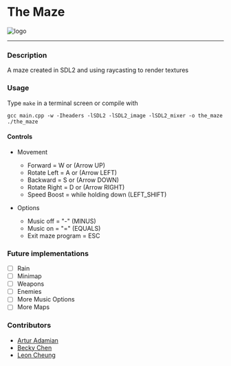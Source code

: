 # The Maze

![logo](https://github.com/bchen528/cg_maze/blob/master/screenshots/The_Maze.png)

---

### Description
A maze created in SDL2 and using raycasting to render textures

### Usage
Type `make` in a terminal screen or compile with
```
gcc main.cpp -w -Iheaders -lSDL2 -lSDL2_image -lSDL2_mixer -o the_maze
./the_maze
```

#### Controls

* Movement
    * Forward      = W or (Arrow UP)
    * Rotate Left  = A or (Arrow LEFT)
    * Backward     = S or (Arrow DOWN)
    * Rotate Right = D or (Arrow RIGHT)
    * Speed Boost  = while holding down (LEFT_SHIFT)

* Options
    * Music off = "-" (MINUS)
    * Music on  = "=" (EQUALS)
    * Exit maze program   = ESC

### Future implementations
- [ ] Rain
- [ ] Minimap
- [ ] Weapons
- [ ] Enemies
- [ ] More Music Options
- [ ] More Maps

### Contributors
* [Artur Adamian](https://github.com/arturadamian)
* [Becky Chen](https://github.com/bchen528)
* [Leon Cheung](https://github.com/hiddenjem245)